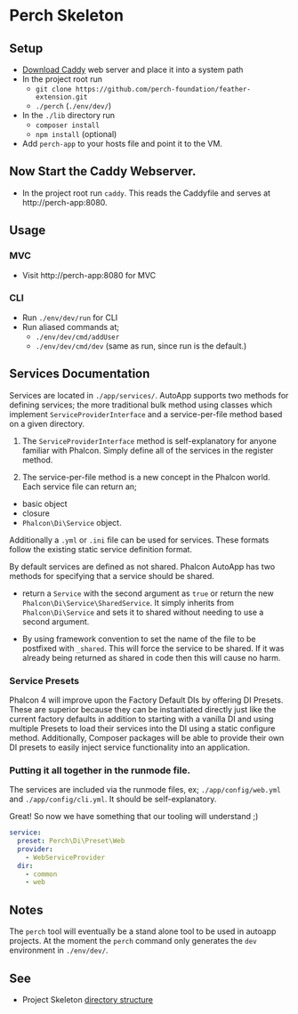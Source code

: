 # Perch Skeleton

## Setup

* [Download Caddy](https://caddyserver.com/download) web server and place it into a system path
* In the project root run
  * `git clone https://github.com/perch-foundation/feather-extension.git`
  * `./perch` (`./env/dev/`)
* In the `./lib` directory run
  * `composer install`
  * `npm install` (optional)
* Add `perch-app` to your hosts file and point it to the VM.

## Now Start the Caddy Webserver.
* In the project root run `caddy`.  This reads the Caddyfile and serves at http://perch-app:8080.

## Usage

### MVC
* Visit http://perch-app:8080 for MVC

### CLI
  * Run `./env/dev/run` for CLI
  * Run aliased commands at;
    * `./env/dev/cmd/addUser`
    * `./env/dev/cmd/dev` (same as run, since run is the default.)

## Services Documentation

Services are located in `./app/services/`.  AutoApp supports two methods for defining services; the more traditional bulk method using classes which implement `ServiceProviderInterface` and a service-per-file method based on a given directory.

1) The `ServiceProviderInterface` method is self-explanatory for anyone familiar with Phalcon.  Simply define all of the services in the register method.

2) The service-per-file method is a new concept in the Phalcon world.  Each service file can return an;
  * basic object
  * closure
  * `Phalcon\Di\Service` object.

Additionally a `.yml` or `.ini` file can be used for services.  These formats follow the existing static service definition format.

By default services are defined as not shared.  Phalcon AutoApp has two methods for specifying that a service should be shared.

* return a `Service` with the second argument as `true` or return the new `Phalcon\Di\Service\SharedService`.  It simply inherits from `Phalcon\Di\Service` and sets it to shared without needing to use a second argument.

* By using framework convention to set the name of the file to be postfixed with `_shared`.  This will force the service to be shared.  If it was already being returned as shared in code then this will cause no harm.

### Service Presets

Phalcon 4 will improve upon the Factory Default DIs by offering DI Presets.  These are superior because they can be instantiated directly just like the current factory defaults in addition to starting with a vanilla DI and using multiple Presets to load their services into the DI using a static configure method.  Additionally, Composer packages will be able to provide their own DI presets to easily inject service functionality into an application.

### Putting it all together in the runmode file.

The services are included via the runmode files, ex; `./app/config/web.yml` and `./app/config/cli.yml`.  It should be self-explanatory.

Great!  So now we have something that our tooling will understand ;)

```yaml
service:
  preset: Perch\Di\Preset\Web
  provider:
    - WebServiceProvider
  dir:
    - common
    - web
```

## Notes

The `perch` tool will eventually be a stand alone tool to be used in autoapp projects.  At the moment the `perch` command only generates the `dev` environment in `./env/dev/`.

## See

* Project Skeleton [directory structure](https://github.com/perch-foundation/skeleton/blob/master/dir_structure.md)

